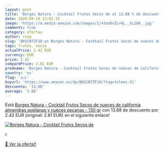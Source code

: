 ```yaml
---
layout: post
title: 'Borges Natura - Cocktail Frutos Secos de al 13.88 % de descuento'
date: 2020-09-10 13:01:15
image: 'https://m.media-amazon.com/images/I/41oUDvZL+6L._SL200_.jpg'
comments: true
category: ofertas
author: ring
slug: 'B01CNTZF1O-es Borges Natura - Cocktail Frutos Secos de nueces de...'
tags: frutos, secos
actualPrice: 2.42 EUR
currency: EUR
price: 2.42
comparePrice: 2.81 EUR
prodname: 'Borges Natura - Cocktail Frutos Secos de nueces de california  almendras  avellanas y nueces pecanas - 130 gr'
country: 'es'
flag: '🇪🇸'
buyurl: 'https://www.amazon.es/dp/B01CNTZF1O/?tag=tolees-21'
descuento: '13.88'
average: '2.68'
---
```


Está [Borges Natura - Cocktail Frutos Secos de nueces de california  almendras  avellanas y nueces pecanas - 130 gr](https://www.amazon.es/dp/B01CNTZF1O/?tag=tolees-21) con 13.88 de descuento por 2.42 EUR (original: 2.81 EUR) en el siguiente enlace!

[![Borges Natura - Cocktail Frutos Secos de](https://m.media-amazon.com/images/I/41oUDvZL+6L._SL200_.jpg)](https://www.amazon.es/dp/B01CNTZF1O/?tag=tolees-21)

ℹ️:


[🛒 Ver la oferta!!](https://www.amazon.es/dp/B01CNTZF1O/?tag=tolees-21)
